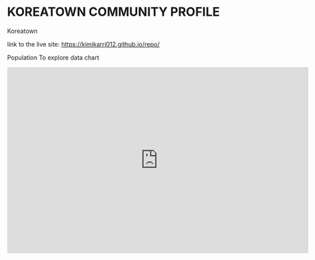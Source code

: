 # KOREATOWN COMMUNITY PROFILE
Koreatown

link to the live site: https://kimikarri012.github.io/repo/

Population
To explore data chart
<iframe width="702" height="434" seamless frameborder="0" scrolling="no" src="https://docs.google.com/spreadsheets/d/e/2PACX-1vSbgMjvzQ8RtVDS-eyJ_AzMOJRNJG7lMdPIHRbaGWJWefpu1Ab7acQRjKEEtcezvqcdO0YqC5f-_HRY/pubchart?oid=2054774425&amp;format=interactive"></iframe>
